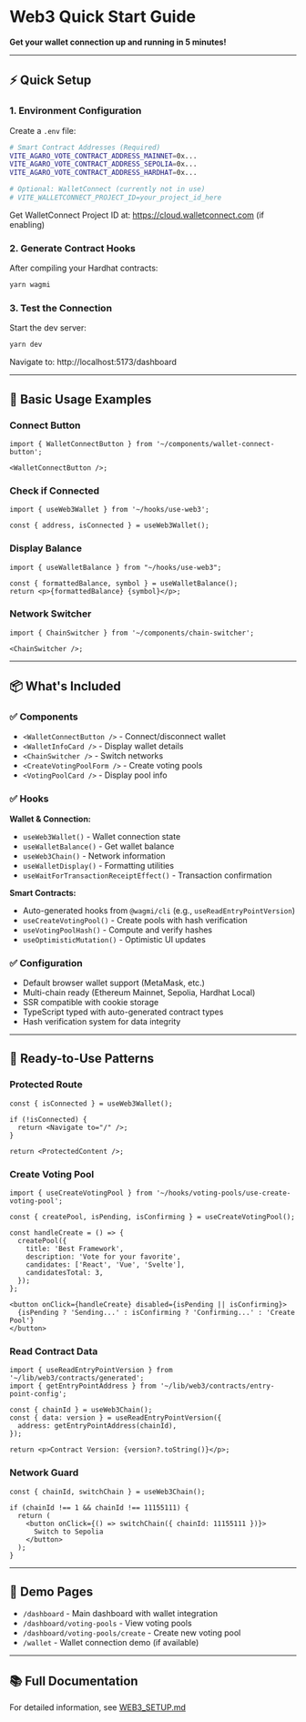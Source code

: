 # Web3 Quick Start Guide

**Get your wallet connection up and running in 5 minutes!**

---

## ⚡ Quick Setup

### 1. Environment Configuration

Create a `.env` file:

```bash
# Smart Contract Addresses (Required)
VITE_AGARO_VOTE_CONTRACT_ADDRESS_MAINNET=0x...
VITE_AGARO_VOTE_CONTRACT_ADDRESS_SEPOLIA=0x...
VITE_AGARO_VOTE_CONTRACT_ADDRESS_HARDHAT=0x...

# Optional: WalletConnect (currently not in use)
# VITE_WALLETCONNECT_PROJECT_ID=your_project_id_here
```

Get WalletConnect Project ID at: https://cloud.walletconnect.com (if enabling)

### 2. Generate Contract Hooks

After compiling your Hardhat contracts:

```bash
yarn wagmi
```

### 3. Test the Connection

Start the dev server:

```bash
yarn dev
```

Navigate to: http://localhost:5173/dashboard

---

## 🎯 Basic Usage Examples

### Connect Button

```tsx
import { WalletConnectButton } from '~/components/wallet-connect-button';

<WalletConnectButton />;
```

### Check if Connected

```tsx
import { useWeb3Wallet } from '~/hooks/use-web3';

const { address, isConnected } = useWeb3Wallet();
```

### Display Balance

```tsx
import { useWalletBalance } from "~/hooks/use-web3";

const { formattedBalance, symbol } = useWalletBalance();
return <p>{formattedBalance} {symbol}</p>;
```

### Network Switcher

```tsx
import { ChainSwitcher } from '~/components/chain-switcher';

<ChainSwitcher />;
```

---

## 📦 What's Included

### ✅ Components

- `<WalletConnectButton />` - Connect/disconnect wallet
- `<WalletInfoCard />` - Display wallet details
- `<ChainSwitcher />` - Switch networks
- `<CreateVotingPoolForm />` - Create voting pools
- `<VotingPoolCard />` - Display pool info

### ✅ Hooks

**Wallet & Connection:**
- `useWeb3Wallet()` - Wallet connection state
- `useWalletBalance()` - Get wallet balance
- `useWeb3Chain()` - Network information
- `useWalletDisplay()` - Formatting utilities
- `useWaitForTransactionReceiptEffect()` - Transaction confirmation

**Smart Contracts:**
- Auto-generated hooks from `@wagmi/cli` (e.g., `useReadEntryPointVersion`)
- `useCreateVotingPool()` - Create pools with hash verification
- `useVotingPoolHash()` - Compute and verify hashes
- `useOptimisticMutation()` - Optimistic UI updates

### ✅ Configuration

- Default browser wallet support (MetaMask, etc.)
- Multi-chain ready (Ethereum Mainnet, Sepolia, Hardhat Local)
- SSR compatible with cookie storage
- TypeScript typed with auto-generated contract types
- Hash verification system for data integrity

---

## 🎨 Ready-to-Use Patterns

### Protected Route

```tsx
const { isConnected } = useWeb3Wallet();

if (!isConnected) {
  return <Navigate to="/" />;
}

return <ProtectedContent />;
```

### Create Voting Pool

```tsx
import { useCreateVotingPool } from '~/hooks/voting-pools/use-create-voting-pool';

const { createPool, isPending, isConfirming } = useCreateVotingPool();

const handleCreate = () => {
  createPool({
    title: 'Best Framework',
    description: 'Vote for your favorite',
    candidates: ['React', 'Vue', 'Svelte'],
    candidatesTotal: 3,
  });
};

<button onClick={handleCreate} disabled={isPending || isConfirming}>
  {isPending ? 'Sending...' : isConfirming ? 'Confirming...' : 'Create Pool'}
</button>
```

### Read Contract Data

```tsx
import { useReadEntryPointVersion } from '~/lib/web3/contracts/generated';
import { getEntryPointAddress } from '~/lib/web3/contracts/entry-point-config';

const { chainId } = useWeb3Chain();
const { data: version } = useReadEntryPointVersion({
  address: getEntryPointAddress(chainId),
});

return <p>Contract Version: {version?.toString()}</p>;
```

### Network Guard

```tsx
const { chainId, switchChain } = useWeb3Chain();

if (chainId !== 1 && chainId !== 11155111) {
  return (
    <button onClick={() => switchChain({ chainId: 11155111 })}>
      Switch to Sepolia
    </button>
  );
}
```

---

## 🚀 Demo Pages

- `/dashboard` - Main dashboard with wallet integration
- `/dashboard/voting-pools` - View voting pools
- `/dashboard/voting-pools/create` - Create new voting pool
- `/wallet` - Wallet connection demo (if available)

---

## 📚 Full Documentation

For detailed information, see [WEB3_SETUP.md](./WEB3_SETUP.md)
